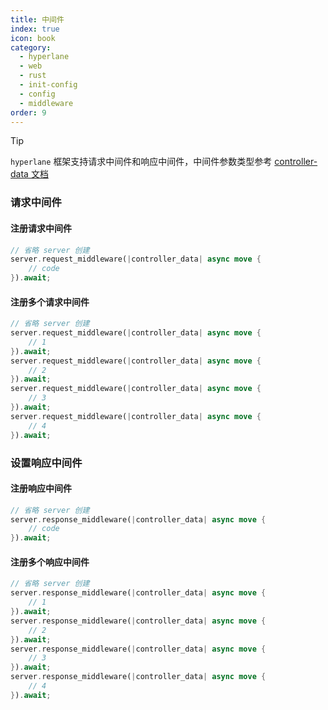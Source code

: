 ```yaml
---
title: 中间件
index: true
icon: book
category:
  - hyperlane
  - web
  - rust
  - init-config
  - config
  - middleware
order: 9
---
```


<Share colorful />

> [!tip]
>
> `hyperlane` 框架支持请求中间件和响应中间件，中间件参数类型参考 [controller-data 文档](../type/controller-data.md)

### 请求中间件

#### 注册请求中间件

```rust
// 省略 server 创建
server.request_middleware(|controller_data| async move {
    // code
}).await;
```

#### 注册多个请求中间件

```rust
// 省略 server 创建
server.request_middleware(|controller_data| async move {
    // 1
}).await;
server.request_middleware(|controller_data| async move {
    // 2
}).await;
server.request_middleware(|controller_data| async move {
    // 3
}).await;
server.request_middleware(|controller_data| async move {
    // 4
}).await;
```

### 设置响应中间件

#### 注册响应中间件

```rust
// 省略 server 创建
server.response_middleware(|controller_data| async move {
    // code
}).await;
```

#### 注册多个响应中间件

```rust
// 省略 server 创建
server.response_middleware(|controller_data| async move {
    // 1
}).await;
server.response_middleware(|controller_data| async move {
    // 2
}).await;
server.response_middleware(|controller_data| async move {
    // 3
}).await;
server.response_middleware(|controller_data| async move {
    // 4
}).await;
```

<Bottom />
